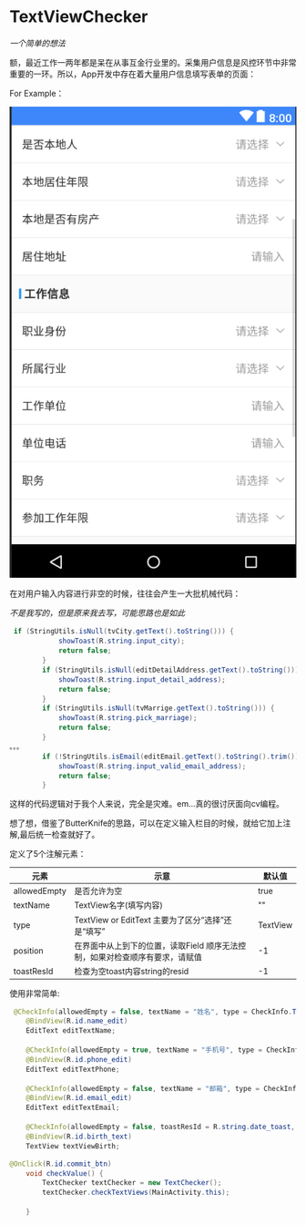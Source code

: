 # TextViewChecker

_一个简单的想法_

额，最近工作一两年都是呆在从事互金行业里的。采集用户信息是风控环节中非常重要的一环。所以，App开发中存在着大量用户信息填写表单的页面：

For Example：

![](https://github.com/DingoDemon/AndroidNotes/blob/master/LinkPics/view.png?raw=true)



在对用户输入内容进行非空的时候，往往会产生一大批机械代码：


*不是我写的，但是原来我去写，可能思路也是如此*

```java
 if (StringUtils.isNull(tvCity.getText().toString())) {
            showToast(R.string.input_city);
            return false;
        }
        if (StringUtils.isNull(editDetailAddress.getText().toString())) {
            showToast(R.string.input_detail_address);
            return false;
        }
        if (StringUtils.isNull(tvMarrige.getText().toString())) {
            showToast(R.string.pick_marriage);
            return false;
        }
。。。
        if (!StringUtils.isEmail(editEmail.getText().toString().trim())) {
            showToast(R.string.input_valid_email_address);
            return false;
        }
```

这样的代码逻辑对于我个人来说，完全是灾难。em...真的很讨厌面向cv编程。

想了想，借鉴了ButterKnife的思路，可以在定义输入栏目的时候，就给它加上注解,最后统一检查就好了。


定义了5个注解元素：

 元素 | 示意 | 默认值
| ------------ | ------------ | --------- |
| allowedEmpty|是否允许为空| true |
| textName | TextView名字(填写内容) | ""  |
| type  | TextView or EditText 主要为了区分“选择”还是“填写”| TextView |
| position | 在界面中从上到下的位置，读取Field 顺序无法控制，如果对检查顺序有要求，请赋值| -1 |
| toastResId | 检查为空toast内容string的resid | -1 |

使用非常简单:

```java
 @CheckInfo(allowedEmpty = false, textName = "姓名", type = CheckInfo.Type.EditTextView, position = 1)
    @BindView(R.id.name_edit)
    EditText editTextName;

    @CheckInfo(allowedEmpty = true, textName = "手机号", type = CheckInfo.Type.EditTextView, position = 2)
    @BindView(R.id.phone_edit)
    EditText editTextPhone;

    @CheckInfo(allowedEmpty = false, textName = "邮箱", type = CheckInfo.Type.EditTextView, position = 3)
    @BindView(R.id.email_edit)
    EditText editTextEmail;

    @CheckInfo(allowedEmpty = false, toastResId = R.string.date_toast, type = CheckInfo.Type.TextView, position = 4)
    @BindView(R.id.birth_text)
    TextView textViewBirth;
```

```java
@OnClick(R.id.commit_btn)
    void checkValue() {
        TextChecker textChecker = new TextChecker();
        textChecker.checkTextViews(MainActivity.this);

    }
```    





